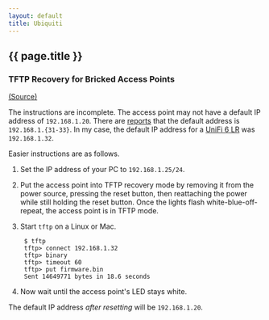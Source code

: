 ```yaml
---
layout: default
title: Ubiquiti
---
```


## {{ page.title }}

### TFTP Recovery for Bricked Access Points

[(Source)](https://help.ui.com/hc/en-us/articles/204910124-UniFi-TFTP-Recovery-for-Bricked-Access-Points)

The instructions are incomplete.
The access point may not have a default IP address of `192.168.1.20`.
There are [reports](https://community.ui.com/questions/U6-Lite-TFTP-Recovery-wont-work/b2f6e37b-4161-418c-98a5-6976178a7250)
that the default address is `192.168.1.{31-33}`.
In my case, the default IP address for a [UniFi 6 LR](https://eu.store.ui.com/products/unifi-6-long-range-access-point-1)
was `192.168.1.32`.

Easier instructions are as follows.

1. Set the IP address of your PC to `192.168.1.25/24`.
1. Put the access point into TFTP recovery mode by removing it from the power
   source, pressing the reset button, then reattaching the power while still
   holding the reset button.
   Once the lights flash white-blue-off-repeat, the access point is in TFTP
   mode.
1. Start `tftp` on a Linux or Mac.

        $ tftp
        tftp> connect 192.168.1.32
        tftp> binary
        tftp> timeout 60
        tftp> put firmware.bin
        Sent 14649771 bytes in 18.6 seconds

1. Now wait until the access point's LED stays white.

The default IP address _after resetting_ will be `192.168.1.20`.
